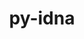 ---
title: "py-idna"
layout: cache
categories: [package, develop]
meta: {"compilers": ["apple-clang@=16.0.0", "gcc@=11.1.0", "gcc@=11.4.0", "gcc@=13.2.0", "gcc@=7.3.1", "gcc@=9.4.0", "oneapi@=2024.2.1"], "num_specs": 152, "num_specs_by_stack": {"aws-isc": 1, "aws-isc-aarch64": 1, "data-vis-sdk": 8, "e4s": 23, "e4s-neoverse-v2": 8, "e4s-neoverse_v1": 8, "e4s-oneapi": 31, "e4s-power": 3, "ml-darwin-aarch64-mps": 23, "ml-linux-aarch64-cpu": 22, "ml-linux-aarch64-cuda": 22, "ml-linux-x86_64-cpu": 22, "ml-linux-x86_64-cuda": 23, "ml-linux-x86_64-rocm": 18, "root": 152}, "oss": ["amzn2", "sequoia", "ubuntu20.04", "ubuntu22.04", "ubuntu24.04"], "platforms": ["darwin", "linux"], "stacks": ["aws-isc", "aws-isc-aarch64", "data-vis-sdk", "e4s", "e4s-neoverse-v2", "e4s-neoverse_v1", "e4s-oneapi", "e4s-power", "ml-darwin-aarch64-mps", "ml-linux-aarch64-cpu", "ml-linux-aarch64-cuda", "ml-linux-x86_64-cpu", "ml-linux-x86_64-cuda", "ml-linux-x86_64-rocm", "root"], "targets": ["aarch64", "neoverse_v1", "neoverse_v2", "ppc64le", "x86_64_v3"], "versions": ["3.4"]}
spec_details: [{"compiler": "gcc@=7.3.1", "hash": "2bjqbuossdntn6hc4ucwjs77ctorwxo3", "os": "amzn2", "platform": "linux", "size": "-", "stacks": ["aws-isc", "root"], "target": "x86_64_v3", "variants": ["build_system=python_pip"], "versions": ["3.4"]}, {"compiler": "gcc@=13.2.0", "hash": "2duo3o3qbd4kxqwclanieacnsvpgetqn", "os": "ubuntu24.04", "platform": "linux", "size": "-", "stacks": ["ml-linux-x86_64-cpu", "ml-linux-x86_64-cuda", "root"], "target": "x86_64_v3", "variants": ["build_system=python_pip"], "versions": ["3.4"]}, {"compiler": "apple-clang@=16.0.0", "hash": "2nl6l2hdmnhbp4k2zd7ybb6cc4w25bid", "os": "sequoia", "platform": "darwin", "size": "-", "stacks": ["ml-darwin-aarch64-mps", "root"], "target": "aarch64", "variants": ["build_system=python_pip"], "versions": ["3.4"]}, {"compiler": "apple-clang@=16.0.0", "hash": "2r25uopi2ey7wbuxoyo46lm6giqbdnaz", "os": "sequoia", "platform": "darwin", "size": "-", "stacks": ["ml-darwin-aarch64-mps", "root"], "target": "aarch64", "variants": ["build_system=python_pip"], "versions": ["3.4"]}, {"compiler": "apple-clang@=16.0.0", "hash": "2wwgzd66mmxfza3ptvtsek2grld4nqvr", "os": "sequoia", "platform": "darwin", "size": "-", "stacks": ["ml-darwin-aarch64-mps", "root"], "target": "aarch64", "variants": ["build_system=python_pip"], "versions": ["3.4"]}, {"compiler": "gcc@=11.4.0", "hash": "2xbocwbbc4z6zhdqc2bx3zm6hzqeipsp", "os": "ubuntu22.04", "platform": "linux", "size": "-", "stacks": ["e4s", "root"], "target": "x86_64_v3", "variants": ["build_system=python_pip"], "versions": ["3.4"]}, {"compiler": "gcc@=13.2.0", "hash": "3cpoyojczde3nfhxc2k33zslnamvdc25", "os": "ubuntu24.04", "platform": "linux", "size": "-", "stacks": ["ml-linux-x86_64-cpu", "ml-linux-x86_64-cuda", "ml-linux-x86_64-rocm", "root"], "target": "x86_64_v3", "variants": ["build_system=python_pip"], "versions": ["3.4"]}, {"compiler": "apple-clang@=16.0.0", "hash": "4twgo7gmxxvgxvj37bwrb454eyy66un5", "os": "sequoia", "platform": "darwin", "size": "-", "stacks": ["ml-darwin-aarch64-mps", "root"], "target": "aarch64", "variants": ["build_system=python_pip"], "versions": ["3.4"]}, {"compiler": "gcc@=11.4.0", "hash": "54ulaqs5pp4yneahe2wdyeekco35yuh2", "os": "ubuntu22.04", "platform": "linux", "size": "-", "stacks": ["e4s-neoverse_v1", "root"], "target": "neoverse_v1", "variants": ["build_system=python_pip"], "versions": ["3.4"]}, {"compiler": "oneapi@=2024.2.1", "hash": "56czfm75cde3qwwva7wvpjywo72ed7v7", "os": "ubuntu22.04", "platform": "linux", "size": "-", "stacks": ["e4s-oneapi", "root"], "target": "x86_64_v3", "variants": ["build_system=python_pip"], "versions": ["3.4"]}, {"compiler": "oneapi@=2024.2.1", "hash": "5e2oumqpfu54ozioup4hfxbzjyhxk36p", "os": "ubuntu22.04", "platform": "linux", "size": "-", "stacks": ["e4s-oneapi", "root"], "target": "x86_64_v3", "variants": ["build_system=python_pip"], "versions": ["3.4"]}, {"compiler": "oneapi@=2024.2.1", "hash": "5j72kjos6q6ynoyzf5j36zsmlhhyc34v", "os": "ubuntu22.04", "platform": "linux", "size": "-", "stacks": ["e4s-oneapi", "root"], "target": "x86_64_v3", "variants": ["build_system=python_pip"], "versions": ["3.4"]}, {"compiler": "gcc@=13.2.0", "hash": "5o5tm7jwmtbrgiv6y6g7nfl3eq6gafxf", "os": "ubuntu24.04", "platform": "linux", "size": "-", "stacks": ["ml-linux-x86_64-cpu", "ml-linux-x86_64-cuda", "ml-linux-x86_64-rocm", "root"], "target": "x86_64_v3", "variants": ["build_system=python_pip"], "versions": ["3.4"]}, {"compiler": "gcc@=13.2.0", "hash": "5vxr6kxelgkhqhxwgfqt3mfr3pdbgx5l", "os": "ubuntu24.04", "platform": "linux", "size": "-", "stacks": ["ml-linux-x86_64-cpu", "ml-linux-x86_64-cuda", "ml-linux-x86_64-rocm", "root"], "target": "x86_64_v3", "variants": ["build_system=python_pip"], "versions": ["3.4"]}, {"compiler": "gcc@=11.4.0", "hash": "6b6fj5si3ebkghhhqqns4ugdg3somd6p", "os": "ubuntu22.04", "platform": "linux", "size": "-", "stacks": ["e4s-neoverse_v1", "root"], "target": "neoverse_v1", "variants": ["build_system=python_pip"], "versions": ["3.4"]}, {"compiler": "gcc@=13.2.0", "hash": "6jftrwz2nnu2d73owx3c5xjcvesbwoun", "os": "ubuntu24.04", "platform": "linux", "size": "-", "stacks": ["ml-linux-x86_64-cpu", "ml-linux-x86_64-cuda", "ml-linux-x86_64-rocm", "root"], "target": "x86_64_v3", "variants": ["build_system=python_pip"], "versions": ["3.4"]}, {"compiler": "gcc@=11.4.0", "hash": "6pby3gbhktagn3or6qzduple7zfep3kh", "os": "ubuntu22.04", "platform": "linux", "size": "-", "stacks": ["e4s-neoverse_v1", "root"], "target": "neoverse_v1", "variants": ["build_system=python_pip"], "versions": ["3.4"]}, {"compiler": "apple-clang@=16.0.0", "hash": "6xsctl7yvjqcovapg7tgvf5qx7rxooz2", "os": "sequoia", "platform": "darwin", "size": "-", "stacks": ["ml-darwin-aarch64-mps", "root"], "target": "aarch64", "variants": ["build_system=python_pip"], "versions": ["3.4"]}, {"compiler": "gcc@=13.2.0", "hash": "6yqs6ub2o3pjxpy543rt26qeygo4fevh", "os": "ubuntu24.04", "platform": "linux", "size": "-", "stacks": ["ml-linux-x86_64-cpu", "ml-linux-x86_64-cuda", "ml-linux-x86_64-rocm", "root"], "target": "x86_64_v3", "variants": ["build_system=python_pip"], "versions": ["3.4"]}, {"compiler": "oneapi@=2024.2.1", "hash": "734wlohkqcn3eszfcckymlachrjdb2wm", "os": "ubuntu22.04", "platform": "linux", "size": "-", "stacks": ["e4s-oneapi", "root"], "target": "x86_64_v3", "variants": ["build_system=python_pip"], "versions": ["3.4"]}, {"compiler": "gcc@=13.2.0", "hash": "7bn4bvw6j25rh3moqele23tegm4vufy2", "os": "ubuntu24.04", "platform": "linux", "size": "-", "stacks": ["ml-linux-aarch64-cpu", "ml-linux-aarch64-cuda", "root"], "target": "aarch64", "variants": ["build_system=python_pip"], "versions": ["3.4"]}, {"compiler": "gcc@=11.4.0", "hash": "7dmraqg54664iblv7liokx7gjuoedls2", "os": "ubuntu22.04", "platform": "linux", "size": "-", "stacks": ["e4s", "root"], "target": "x86_64_v3", "variants": ["build_system=python_pip"], "versions": ["3.4"]}, {"compiler": "apple-clang@=16.0.0", "hash": "7jzfqjanxo7ytwc5m3qgyhpmnbyszu24", "os": "sequoia", "platform": "darwin", "size": "-", "stacks": ["ml-darwin-aarch64-mps", "root"], "target": "aarch64", "variants": ["build_system=python_pip"], "versions": ["3.4"]}, {"compiler": "gcc@=9.4.0", "hash": "a23ygcsndkaiapiam3zthd2dvssoa7eg", "os": "ubuntu20.04", "platform": "linux", "size": "-", "stacks": ["e4s-power", "root"], "target": "ppc64le", "variants": ["build_system=python_pip"], "versions": ["3.4"]}, {"compiler": "gcc@=13.2.0", "hash": "a36byseedeqjq5ozi23px3biwvkmyrgz", "os": "ubuntu24.04", "platform": "linux", "size": "-", "stacks": ["ml-linux-aarch64-cpu", "ml-linux-aarch64-cuda", "root"], "target": "aarch64", "variants": ["build_system=python_pip"], "versions": ["3.4"]}, {"compiler": "oneapi@=2024.2.1", "hash": "aby6pkcdn7tm5tlm5mz7gzf25tyzpivm", "os": "ubuntu22.04", "platform": "linux", "size": "-", "stacks": ["e4s-oneapi", "root"], "target": "x86_64_v3", "variants": ["build_system=python_pip"], "versions": ["3.4"]}, {"compiler": "gcc@=13.2.0", "hash": "acq3me7iohblih57licyge7yinzq3z3j", "os": "ubuntu24.04", "platform": "linux", "size": "-", "stacks": ["ml-linux-aarch64-cpu", "ml-linux-aarch64-cuda", "root"], "target": "aarch64", "variants": ["build_system=python_pip"], "versions": ["3.4"]}, {"compiler": "gcc@=11.4.0", "hash": "ahfp6tknb3pegwvzx2jgtv3mbe2pp2ot", "os": "ubuntu22.04", "platform": "linux", "size": "-", "stacks": ["e4s-neoverse-v2", "root"], "target": "neoverse_v2", "variants": ["build_system=python_pip"], "versions": ["3.4"]}, {"compiler": "gcc@=13.2.0", "hash": "al4zzpzr2nphwfzja3qn3zlxino7qaie", "os": "ubuntu24.04", "platform": "linux", "size": "-", "stacks": ["ml-linux-aarch64-cpu", "ml-linux-aarch64-cuda", "root"], "target": "aarch64", "variants": ["build_system=python_pip"], "versions": ["3.4"]}, {"compiler": "oneapi@=2024.2.1", "hash": "asz625utdhul7s7zg4qrpysoqgbapr2g", "os": "ubuntu22.04", "platform": "linux", "size": "-", "stacks": ["e4s-oneapi", "root"], "target": "x86_64_v3", "variants": ["build_system=python_pip"], "versions": ["3.4"]}, {"compiler": "gcc@=11.1.0", "hash": "ayoce64pv77idoutedyheqdlmpzwkt7y", "os": "ubuntu20.04", "platform": "linux", "size": "-", "stacks": ["data-vis-sdk", "root"], "target": "x86_64_v3", "variants": ["build_system=python_pip"], "versions": ["3.4"]}, {"compiler": "gcc@=13.2.0", "hash": "b6wya2nh45gwqzna74myrotuduo6kn3l", "os": "ubuntu24.04", "platform": "linux", "size": "-", "stacks": ["ml-linux-x86_64-cpu", "ml-linux-x86_64-cuda", "ml-linux-x86_64-rocm", "root"], "target": "x86_64_v3", "variants": ["build_system=python_pip"], "versions": ["3.4"]}, {"compiler": "gcc@=13.2.0", "hash": "bjqoemeofspctjqhvl6irm7gqty3d4r4", "os": "ubuntu24.04", "platform": "linux", "size": "-", "stacks": ["ml-linux-aarch64-cpu", "ml-linux-aarch64-cuda", "root"], "target": "aarch64", "variants": ["build_system=python_pip"], "versions": ["3.4"]}, {"compiler": "oneapi@=2024.2.1", "hash": "c76gu4l7curfz7gshkfw2srolrq5dntn", "os": "ubuntu22.04", "platform": "linux", "size": "-", "stacks": ["e4s-oneapi", "root"], "target": "x86_64_v3", "variants": ["build_system=python_pip"], "versions": ["3.4"]}, {"compiler": "gcc@=13.2.0", "hash": "c7m3zt5vxgnk2nr2s7knog2p6xcz2pkr", "os": "ubuntu24.04", "platform": "linux", "size": "-", "stacks": ["ml-linux-aarch64-cpu", "ml-linux-aarch64-cuda", "root"], "target": "aarch64", "variants": ["build_system=python_pip"], "versions": ["3.4"]}, {"compiler": "gcc@=11.4.0", "hash": "cbfb7xmcf4xkhylpfxbf5z7xggitl5h4", "os": "ubuntu22.04", "platform": "linux", "size": "-", "stacks": ["e4s", "root"], "target": "x86_64_v3", "variants": ["build_system=python_pip"], "versions": ["3.4"]}, {"compiler": "gcc@=11.4.0", "hash": "cqn4ukm4mibef2vts5h7jnhawodtvdzw", "os": "ubuntu22.04", "platform": "linux", "size": "-", "stacks": ["e4s", "root"], "target": "x86_64_v3", "variants": ["build_system=python_pip"], "versions": ["3.4"]}, {"compiler": "gcc@=11.4.0", "hash": "cuuubhgict3bxs5rdc44vonf3ynirqex", "os": "ubuntu22.04", "platform": "linux", "size": "-", "stacks": ["e4s", "root"], "target": "x86_64_v3", "variants": ["build_system=python_pip"], "versions": ["3.4"]}, {"compiler": "apple-clang@=16.0.0", "hash": "d26hec75qq2oaaxkikcaoi43idtie2id", "os": "sequoia", "platform": "darwin", "size": "-", "stacks": ["ml-darwin-aarch64-mps", "root"], "target": "aarch64", "variants": ["build_system=python_pip"], "versions": ["3.4"]}, {"compiler": "oneapi@=2024.2.1", "hash": "dbtsq7bfvv2dn74zb26gqp7ixsghz5vy", "os": "ubuntu22.04", "platform": "linux", "size": "-", "stacks": ["e4s-oneapi", "root"], "target": "x86_64_v3", "variants": ["build_system=python_pip"], "versions": ["3.4"]}, {"compiler": "gcc@=13.2.0", "hash": "dfb46fgumq4sczloebeimazwneg6yx2v", "os": "ubuntu24.04", "platform": "linux", "size": "-", "stacks": ["ml-linux-x86_64-cpu", "ml-linux-x86_64-cuda", "root"], "target": "x86_64_v3", "variants": ["build_system=python_pip"], "versions": ["3.4"]}, {"compiler": "gcc@=13.2.0", "hash": "dgns32tz5s6kj3zhshhfzphq2nb6m3it", "os": "ubuntu24.04", "platform": "linux", "size": "-", "stacks": ["ml-linux-aarch64-cpu", "ml-linux-aarch64-cuda", "root"], "target": "aarch64", "variants": ["build_system=python_pip"], "versions": ["3.4"]}, {"compiler": "gcc@=13.2.0", "hash": "duqcao5tu2ypnnxmwi6sgldpz7e42sdn", "os": "ubuntu24.04", "platform": "linux", "size": "-", "stacks": ["ml-linux-aarch64-cuda", "root"], "target": "aarch64", "variants": ["build_system=python_pip"], "versions": ["3.4"]}, {"compiler": "gcc@=13.2.0", "hash": "dvq2ebzzzt7tepo5ia442iqsti4gop3f", "os": "ubuntu24.04", "platform": "linux", "size": "-", "stacks": ["ml-linux-aarch64-cpu", "ml-linux-aarch64-cuda", "root"], "target": "aarch64", "variants": ["build_system=python_pip"], "versions": ["3.4"]}, {"compiler": "oneapi@=2024.2.1", "hash": "dwzev5ac2uxqssn7csh4tmzufzeilqht", "os": "ubuntu22.04", "platform": "linux", "size": "-", "stacks": ["e4s-oneapi", "root"], "target": "x86_64_v3", "variants": ["build_system=python_pip"], "versions": ["3.4"]}, {"compiler": "gcc@=11.4.0", "hash": "dxtlyer23nbyuekgtdvecc7llmmp2yk4", "os": "ubuntu22.04", "platform": "linux", "size": "-", "stacks": ["e4s", "root"], "target": "x86_64_v3", "variants": ["build_system=python_pip"], "versions": ["3.4"]}, {"compiler": "gcc@=11.4.0", "hash": "ebwbb47qwerdthie4l4suzt6aljqejqf", "os": "ubuntu22.04", "platform": "linux", "size": "-", "stacks": ["e4s", "root"], "target": "x86_64_v3", "variants": ["build_system=python_pip"], "versions": ["3.4"]}, {"compiler": "gcc@=9.4.0", "hash": "egvo24vkk2cp4vpebmfflf5s4alvshwb", "os": "ubuntu20.04", "platform": "linux", "size": "-", "stacks": ["e4s-power", "root"], "target": "ppc64le", "variants": ["build_system=python_pip"], "versions": ["3.4"]}, {"compiler": "gcc@=11.4.0", "hash": "eylcaocht7dkca6bj6vlyzxu7zxg46tv", "os": "ubuntu22.04", "platform": "linux", "size": "-", "stacks": ["e4s-neoverse-v2", "root"], "target": "neoverse_v2", "variants": ["build_system=python_pip"], "versions": ["3.4"]}, {"compiler": "gcc@=13.2.0", "hash": "f7zy347bdsnp5tzpmnnoah7z3pwt7nla", "os": "ubuntu24.04", "platform": "linux", "size": "-", "stacks": ["ml-linux-x86_64-cpu", "ml-linux-x86_64-cuda", "ml-linux-x86_64-rocm", "root"], "target": "x86_64_v3", "variants": ["build_system=python_pip"], "versions": ["3.4"]}, {"compiler": "gcc@=11.4.0", "hash": "ffju2cgynrgrmw4kaat3qd7rvsmfrmjq", "os": "ubuntu22.04", "platform": "linux", "size": "-", "stacks": ["e4s-neoverse_v1", "root"], "target": "neoverse_v1", "variants": ["build_system=python_pip"], "versions": ["3.4"]}, {"compiler": "oneapi@=2024.2.1", "hash": "fiixqwnovadypl4temb52o7nixwk2ino", "os": "ubuntu22.04", "platform": "linux", "size": "-", "stacks": ["e4s-oneapi", "root"], "target": "x86_64_v3", "variants": ["build_system=python_pip"], "versions": ["3.4"]}, {"compiler": "gcc@=13.2.0", "hash": "fjnr4llvnh4jt76tndikdgsex437m2xb", "os": "ubuntu24.04", "platform": "linux", "size": "-", "stacks": ["ml-linux-aarch64-cpu", "ml-linux-aarch64-cuda", "root"], "target": "aarch64", "variants": ["build_system=python_pip"], "versions": ["3.4"]}, {"compiler": "gcc@=11.4.0", "hash": "fnhqs7mqebtucnrglsw64j4lmxjffz7k", "os": "ubuntu22.04", "platform": "linux", "size": "-", "stacks": ["e4s", "root"], "target": "x86_64_v3", "variants": ["build_system=python_pip"], "versions": ["3.4"]}, {"compiler": "oneapi@=2024.2.1", "hash": "fywdwuvbxlddxyic7l6p5hkb7of7mxy5", "os": "ubuntu22.04", "platform": "linux", "size": "-", "stacks": ["e4s-oneapi", "root"], "target": "x86_64_v3", "variants": ["build_system=python_pip"], "versions": ["3.4"]}, {"compiler": "gcc@=11.4.0", "hash": "fz474ewzo6c7ej3amjpofk3gkkxysmas", "os": "ubuntu22.04", "platform": "linux", "size": "-", "stacks": ["e4s-neoverse-v2", "root"], "target": "neoverse_v2", "variants": ["build_system=python_pip"], "versions": ["3.4"]}, {"compiler": "gcc@=11.4.0", "hash": "gkajbrkj5e4z7egpfu7oyjxjakoetdyz", "os": "ubuntu22.04", "platform": "linux", "size": "-", "stacks": ["e4s", "root"], "target": "x86_64_v3", "variants": ["build_system=python_pip"], "versions": ["3.4"]}, {"compiler": "oneapi@=2024.2.1", "hash": "gozr5mcjsasvbjxvp247motvuvzna4y2", "os": "ubuntu22.04", "platform": "linux", "size": "-", "stacks": ["e4s-oneapi", "root"], "target": "x86_64_v3", "variants": ["build_system=python_pip"], "versions": ["3.4"]}, {"compiler": "gcc@=13.2.0", "hash": "gqf7pizaoqthk4jky6tfawd54pjnnrh6", "os": "ubuntu24.04", "platform": "linux", "size": "-", "stacks": ["ml-linux-x86_64-cpu", "ml-linux-x86_64-cuda", "ml-linux-x86_64-rocm", "root"], "target": "x86_64_v3", "variants": ["build_system=python_pip"], "versions": ["3.4"]}, {"compiler": "gcc@=13.2.0", "hash": "gzzt4be22hzhuly22lbecpjssakieutn", "os": "ubuntu24.04", "platform": "linux", "size": "-", "stacks": ["ml-linux-aarch64-cpu", "ml-linux-aarch64-cuda", "root"], "target": "aarch64", "variants": ["build_system=python_pip"], "versions": ["3.4"]}, {"compiler": "gcc@=11.1.0", "hash": "hcakc3gijzcp6xarz4vy3cs232z2udpj", "os": "ubuntu20.04", "platform": "linux", "size": "-", "stacks": ["data-vis-sdk", "root"], "target": "x86_64_v3", "variants": ["build_system=python_pip"], "versions": ["3.4"]}, {"compiler": "oneapi@=2024.2.1", "hash": "hfauyridn3jinioignhwgue2bbehiy7w", "os": "ubuntu22.04", "platform": "linux", "size": "-", "stacks": ["e4s-oneapi", "root"], "target": "x86_64_v3", "variants": ["build_system=python_pip"], "versions": ["3.4"]}, {"compiler": "apple-clang@=16.0.0", "hash": "hranmaxz3grpmwtnakwlqwy7cqeta3eh", "os": "sequoia", "platform": "darwin", "size": "-", "stacks": ["ml-darwin-aarch64-mps", "root"], "target": "aarch64", "variants": ["build_system=python_pip"], "versions": ["3.4"]}, {"compiler": "apple-clang@=16.0.0", "hash": "ik5k3675ha36kvt2brm4udevjdv3vcvu", "os": "sequoia", "platform": "darwin", "size": "-", "stacks": ["ml-darwin-aarch64-mps", "root"], "target": "aarch64", "variants": ["build_system=python_pip"], "versions": ["3.4"]}, {"compiler": "gcc@=13.2.0", "hash": "iopwgu3qvrkpgqghbtadd7rnlmhpof5q", "os": "ubuntu24.04", "platform": "linux", "size": "-", "stacks": ["ml-linux-x86_64-cpu", "ml-linux-x86_64-cuda", "root"], "target": "x86_64_v3", "variants": ["build_system=python_pip"], "versions": ["3.4"]}, {"compiler": "apple-clang@=16.0.0", "hash": "ipauzq5h2gsx62nhsxqu7hamvofaggg5", "os": "sequoia", "platform": "darwin", "size": "-", "stacks": ["ml-darwin-aarch64-mps", "root"], "target": "aarch64", "variants": ["build_system=python_pip"], "versions": ["3.4"]}, {"compiler": "apple-clang@=16.0.0", "hash": "irvbp2cwvyu3p55s4i7lzaw5clinnt6j", "os": "sequoia", "platform": "darwin", "size": "-", "stacks": ["ml-darwin-aarch64-mps", "root"], "target": "aarch64", "variants": ["build_system=python_pip"], "versions": ["3.4"]}, {"compiler": "gcc@=9.4.0", "hash": "iy6mi3j73pk4sukzfltdjq7gj4j7zydi", "os": "ubuntu20.04", "platform": "linux", "size": "-", "stacks": ["e4s-power", "root"], "target": "ppc64le", "variants": ["build_system=python_pip"], "versions": ["3.4"]}, {"compiler": "gcc@=13.2.0", "hash": "jajkdyhtxjw62yncw7zvpg2emebr6qnr", "os": "ubuntu24.04", "platform": "linux", "size": "-", "stacks": ["ml-linux-x86_64-cpu", "ml-linux-x86_64-cuda", "ml-linux-x86_64-rocm", "root"], "target": "x86_64_v3", "variants": ["build_system=python_pip"], "versions": ["3.4"]}, {"compiler": "gcc@=11.4.0", "hash": "jbvapbkkhrnkdndbqqv4rp4dmhdxqtlh", "os": "ubuntu22.04", "platform": "linux", "size": "-", "stacks": ["e4s-neoverse_v1", "root"], "target": "neoverse_v1", "variants": ["build_system=python_pip"], "versions": ["3.4"]}, {"compiler": "gcc@=7.3.1", "hash": "jhp4p5ayui65cs5mq7yu4ogryzpeejvp", "os": "amzn2", "platform": "linux", "size": "-", "stacks": ["aws-isc-aarch64", "root"], "target": "aarch64", "variants": ["build_system=python_pip"], "versions": ["3.4"]}, {"compiler": "apple-clang@=16.0.0", "hash": "jijvgwc5jnu466eiu7y4eqxo7ea5ytre", "os": "sequoia", "platform": "darwin", "size": "-", "stacks": ["ml-darwin-aarch64-mps", "root"], "target": "aarch64", "variants": ["build_system=python_pip"], "versions": ["3.4"]}, {"compiler": "gcc@=13.2.0", "hash": "jis6pedz2txvvrygviwijqigcxzc5ioj", "os": "ubuntu24.04", "platform": "linux", "size": "-", "stacks": ["ml-linux-x86_64-cuda", "ml-linux-x86_64-rocm", "root"], "target": "x86_64_v3", "variants": ["build_system=python_pip"], "versions": ["3.4"]}, {"compiler": "oneapi@=2024.2.1", "hash": "jt432xenfznpgfvsck4e3tx7hwznsfmb", "os": "ubuntu22.04", "platform": "linux", "size": "-", "stacks": ["e4s-oneapi", "root"], "target": "x86_64_v3", "variants": ["build_system=python_pip"], "versions": ["3.4"]}, {"compiler": "oneapi@=2024.2.1", "hash": "jwv24xzimvbzvyn7kkb4x6rfgesn6yqx", "os": "ubuntu22.04", "platform": "linux", "size": "-", "stacks": ["e4s-oneapi", "root"], "target": "x86_64_v3", "variants": ["build_system=python_pip"], "versions": ["3.4"]}, {"compiler": "gcc@=13.2.0", "hash": "kan23sfw44w2v3xu3kykeyz3oppcvco5", "os": "ubuntu24.04", "platform": "linux", "size": "-", "stacks": ["ml-linux-x86_64-cpu", "ml-linux-x86_64-cuda", "ml-linux-x86_64-rocm", "root"], "target": "x86_64_v3", "variants": ["build_system=python_pip"], "versions": ["3.4"]}, {"compiler": "gcc@=13.2.0", "hash": "kciqpf2pfml5pwb4bhimlyqysqx7yvtf", "os": "ubuntu24.04", "platform": "linux", "size": "-", "stacks": ["ml-linux-aarch64-cpu", "ml-linux-aarch64-cuda", "root"], "target": "aarch64", "variants": ["build_system=python_pip"], "versions": ["3.4"]}, {"compiler": "gcc@=11.4.0", "hash": "kz3o5advz3bwdwbpmhfof4abpbi25ocx", "os": "ubuntu22.04", "platform": "linux", "size": "-", "stacks": ["e4s-neoverse-v2", "root"], "target": "neoverse_v2", "variants": ["build_system=python_pip"], "versions": ["3.4"]}, {"compiler": "gcc@=11.4.0", "hash": "kzhllofnyz4gqmqx7wnkiwhgimh5gj36", "os": "ubuntu22.04", "platform": "linux", "size": "-", "stacks": ["e4s", "root"], "target": "x86_64_v3", "variants": ["build_system=python_pip"], "versions": ["3.4"]}, {"compiler": "gcc@=11.4.0", "hash": "laniwmtn7nmoubq7aj6putvfd3bgiqih", "os": "ubuntu22.04", "platform": "linux", "size": "-", "stacks": ["e4s", "root"], "target": "x86_64_v3", "variants": ["build_system=python_pip"], "versions": ["3.4"]}, {"compiler": "gcc@=11.1.0", "hash": "llbgpzjxo5crnkrbq43esx476ck47ujd", "os": "ubuntu20.04", "platform": "linux", "size": "-", "stacks": ["data-vis-sdk", "root"], "target": "x86_64_v3", "variants": ["build_system=python_pip"], "versions": ["3.4"]}, {"compiler": "apple-clang@=16.0.0", "hash": "lnfjgdlbf2x32z7j5fokl3w6vuwx4ybi", "os": "sequoia", "platform": "darwin", "size": "-", "stacks": ["ml-darwin-aarch64-mps", "root"], "target": "aarch64", "variants": ["build_system=python_pip"], "versions": ["3.4"]}, {"compiler": "gcc@=11.4.0", "hash": "m2dn5k4rucgh3kpur6xljf47mi45jfm6", "os": "ubuntu22.04", "platform": "linux", "size": "-", "stacks": ["e4s", "root"], "target": "x86_64_v3", "variants": ["build_system=python_pip"], "versions": ["3.4"]}, {"compiler": "gcc@=11.4.0", "hash": "n4zwb2paiah574mmocy2hvqmtxvordtw", "os": "ubuntu22.04", "platform": "linux", "size": "-", "stacks": ["e4s-neoverse_v1", "root"], "target": "neoverse_v1", "variants": ["build_system=python_pip"], "versions": ["3.4"]}, {"compiler": "gcc@=13.2.0", "hash": "n5apd52n6d2ce7clb2x3rafyq3ztfjjj", "os": "ubuntu24.04", "platform": "linux", "size": "-", "stacks": ["ml-linux-aarch64-cpu", "ml-linux-aarch64-cuda", "root"], "target": "aarch64", "variants": ["build_system=python_pip"], "versions": ["3.4"]}, {"compiler": "gcc@=11.4.0", "hash": "n5sc3y45jife7ykb4zc27kxffcmyubga", "os": "ubuntu22.04", "platform": "linux", "size": "-", "stacks": ["e4s-neoverse-v2", "root"], "target": "neoverse_v2", "variants": ["build_system=python_pip"], "versions": ["3.4"]}, {"compiler": "gcc@=11.4.0", "hash": "n6els6cygu2yv7c76dgewofmqng3cskl", "os": "ubuntu22.04", "platform": "linux", "size": "-", "stacks": ["e4s", "root"], "target": "x86_64_v3", "variants": ["build_system=python_pip"], "versions": ["3.4"]}, {"compiler": "gcc@=11.4.0", "hash": "n6zw337nkg2gihebpejeunkksm4wtbxm", "os": "ubuntu22.04", "platform": "linux", "size": "-", "stacks": ["e4s", "root"], "target": "x86_64_v3", "variants": ["build_system=python_pip"], "versions": ["3.4"]}, {"compiler": "oneapi@=2024.2.1", "hash": "ntla66oxspoldux6v3lbxggs43ofqdz6", "os": "ubuntu22.04", "platform": "linux", "size": "-", "stacks": ["e4s-oneapi", "root"], "target": "x86_64_v3", "variants": ["build_system=python_pip"], "versions": ["3.4"]}, {"compiler": "gcc@=11.4.0", "hash": "nvh277dhvwayuleibuoadqzfzra4nvey", "os": "ubuntu22.04", "platform": "linux", "size": "-", "stacks": ["e4s-neoverse-v2", "root"], "target": "neoverse_v2", "variants": ["build_system=python_pip"], "versions": ["3.4"]}, {"compiler": "gcc@=13.2.0", "hash": "o7lvaweoyydblozpm4cbc5twxeedvfgr", "os": "ubuntu24.04", "platform": "linux", "size": "-", "stacks": ["ml-linux-x86_64-cpu", "ml-linux-x86_64-cuda", "root"], "target": "x86_64_v3", "variants": ["build_system=python_pip"], "versions": ["3.4"]}, {"compiler": "gcc@=13.2.0", "hash": "oamz5z62mazhzqtzghht7vqkpzjzqql5", "os": "ubuntu24.04", "platform": "linux", "size": "-", "stacks": ["ml-linux-aarch64-cpu", "ml-linux-aarch64-cuda", "root"], "target": "aarch64", "variants": ["build_system=python_pip"], "versions": ["3.4"]}, {"compiler": "apple-clang@=16.0.0", "hash": "oj6zpq4yi73bg2fpgtld6s4fpfdmwxcm", "os": "sequoia", "platform": "darwin", "size": "-", "stacks": ["ml-darwin-aarch64-mps", "root"], "target": "aarch64", "variants": ["build_system=python_pip"], "versions": ["3.4"]}, {"compiler": "gcc@=11.4.0", "hash": "ol46hee6u6tihkgsurxpthxixrbuzgil", "os": "ubuntu22.04", "platform": "linux", "size": "-", "stacks": ["e4s", "root"], "target": "x86_64_v3", "variants": ["build_system=python_pip"], "versions": ["3.4"]}, {"compiler": "gcc@=11.4.0", "hash": "omjohfdr3n6oquo4v22lgb276x5c2loj", "os": "ubuntu22.04", "platform": "linux", "size": "-", "stacks": ["e4s-neoverse_v1", "root"], "target": "neoverse_v1", "variants": ["build_system=python_pip"], "versions": ["3.4"]}, {"compiler": "gcc@=13.2.0", "hash": "ovko52syxug3w6r4wbkj3qknqik37zze", "os": "ubuntu24.04", "platform": "linux", "size": "-", "stacks": ["ml-linux-aarch64-cpu", "root"], "target": "aarch64", "variants": ["build_system=python_pip"], "versions": ["3.4"]}, {"compiler": "gcc@=13.2.0", "hash": "pey3qfbi2wgscm3yw2flsynsyeo3bq77", "os": "ubuntu24.04", "platform": "linux", "size": "-", "stacks": ["ml-linux-aarch64-cpu", "ml-linux-aarch64-cuda", "root"], "target": "aarch64", "variants": ["build_system=python_pip"], "versions": ["3.4"]}, {"compiler": "gcc@=13.2.0", "hash": "pkehhrerb32qedg2drvlicczkcydjcuo", "os": "ubuntu24.04", "platform": "linux", "size": "-", "stacks": ["ml-linux-aarch64-cpu", "ml-linux-aarch64-cuda", "root"], "target": "aarch64", "variants": ["build_system=python_pip"], "versions": ["3.4"]}, {"compiler": "oneapi@=2024.2.1", "hash": "pkszztptr26d46blqkzkssi4pmb2flzs", "os": "ubuntu22.04", "platform": "linux", "size": "-", "stacks": ["e4s-oneapi", "root"], "target": "x86_64_v3", "variants": ["build_system=python_pip"], "versions": ["3.4"]}, {"compiler": "gcc@=11.1.0", "hash": "pt4cw2l4njcxiywxfdgombrir7hfkmzw", "os": "ubuntu20.04", "platform": "linux", "size": "-", "stacks": ["data-vis-sdk", "root"], "target": "x86_64_v3", "variants": ["build_system=python_pip"], "versions": ["3.4"]}, {"compiler": "apple-clang@=16.0.0", "hash": "pxvv3a3mllgyzgz2pqthvcqgp7z6siww", "os": "sequoia", "platform": "darwin", "size": "-", "stacks": ["ml-darwin-aarch64-mps", "root"], "target": "aarch64", "variants": ["build_system=python_pip"], "versions": ["3.4"]}, {"compiler": "oneapi@=2024.2.1", "hash": "q2iqhq72m6ea7u6l3nnqiluyko6hr62d", "os": "ubuntu22.04", "platform": "linux", "size": "-", "stacks": ["e4s-oneapi", "root"], "target": "x86_64_v3", "variants": ["build_system=python_pip"], "versions": ["3.4"]}, {"compiler": "gcc@=13.2.0", "hash": "q2k7ykczpqw43jll26j7yaz5fkx3x5hz", "os": "ubuntu24.04", "platform": "linux", "size": "-", "stacks": ["ml-linux-x86_64-cpu", "ml-linux-x86_64-cuda", "ml-linux-x86_64-rocm", "root"], "target": "x86_64_v3", "variants": ["build_system=python_pip"], "versions": ["3.4"]}, {"compiler": "apple-clang@=16.0.0", "hash": "q6jyoolatyvefqiwkgwt2okni5t7qlzm", "os": "sequoia", "platform": "darwin", "size": "-", "stacks": ["ml-darwin-aarch64-mps", "root"], "target": "aarch64", "variants": ["build_system=python_pip"], "versions": ["3.4"]}, {"compiler": "oneapi@=2024.2.1", "hash": "q7ngo3cvet4l62baxzdzwxnfbc3fwsg6", "os": "ubuntu22.04", "platform": "linux", "size": "-", "stacks": ["e4s-oneapi", "root"], "target": "x86_64_v3", "variants": ["build_system=python_pip"], "versions": ["3.4"]}, {"compiler": "gcc@=11.4.0", "hash": "r6vvxjcspjphrimcb26z7vhoxksme65f", "os": "ubuntu22.04", "platform": "linux", "size": "-", "stacks": ["e4s-neoverse-v2", "root"], "target": "neoverse_v2", "variants": ["build_system=python_pip"], "versions": ["3.4"]}, {"compiler": "oneapi@=2024.2.1", "hash": "rdjkcu7ikhzeixjs4vu6j6fbccsimuh5", "os": "ubuntu22.04", "platform": "linux", "size": "-", "stacks": ["e4s-oneapi", "root"], "target": "x86_64_v3", "variants": ["build_system=python_pip"], "versions": ["3.4"]}, {"compiler": "gcc@=13.2.0", "hash": "rlt37bdcteut2oafgh5ho3vgqpaubxy7", "os": "ubuntu24.04", "platform": "linux", "size": "-", "stacks": ["ml-linux-x86_64-cpu", "ml-linux-x86_64-cuda", "ml-linux-x86_64-rocm", "root"], "target": "x86_64_v3", "variants": ["build_system=python_pip"], "versions": ["3.4"]}, {"compiler": "gcc@=11.4.0", "hash": "rr3iwmuomqka5j5h2ociceb7y52w5d2o", "os": "ubuntu22.04", "platform": "linux", "size": "-", "stacks": ["e4s", "root"], "target": "x86_64_v3", "variants": ["build_system=python_pip"], "versions": ["3.4"]}, {"compiler": "apple-clang@=16.0.0", "hash": "salv65ryfcbenm6bo27rnpl47j52a2rg", "os": "sequoia", "platform": "darwin", "size": "-", "stacks": ["ml-darwin-aarch64-mps", "root"], "target": "aarch64", "variants": ["build_system=python_pip"], "versions": ["3.4"]}, {"compiler": "gcc@=11.1.0", "hash": "sjjoba4kne6krljfynjf2bnigfowzqvj", "os": "ubuntu20.04", "platform": "linux", "size": "-", "stacks": ["data-vis-sdk", "root"], "target": "x86_64_v3", "variants": ["build_system=python_pip"], "versions": ["3.4"]}, {"compiler": "gcc@=11.4.0", "hash": "skylfsazopnfkps5brmjvwmuehml7ccv", "os": "ubuntu22.04", "platform": "linux", "size": "-", "stacks": ["e4s", "root"], "target": "x86_64_v3", "variants": ["build_system=python_pip"], "versions": ["3.4"]}, {"compiler": "gcc@=13.2.0", "hash": "sq45krlu6ntacs7thynz4tlaeraqtauz", "os": "ubuntu24.04", "platform": "linux", "size": "-", "stacks": ["ml-linux-x86_64-cpu", "ml-linux-x86_64-cuda", "ml-linux-x86_64-rocm", "root"], "target": "x86_64_v3", "variants": ["build_system=python_pip"], "versions": ["3.4"]}, {"compiler": "gcc@=13.2.0", "hash": "t3mc2iwb6i35dwvceawv3vlpankm6auu", "os": "ubuntu24.04", "platform": "linux", "size": "-", "stacks": ["ml-linux-x86_64-cpu", "ml-linux-x86_64-cuda", "ml-linux-x86_64-rocm", "root"], "target": "x86_64_v3", "variants": ["build_system=python_pip"], "versions": ["3.4"]}, {"compiler": "gcc@=13.2.0", "hash": "t3yxdvteuazaq6gg6gvrpcdngo5ldav3", "os": "ubuntu24.04", "platform": "linux", "size": "-", "stacks": ["ml-linux-aarch64-cpu", "ml-linux-aarch64-cuda", "root"], "target": "aarch64", "variants": ["build_system=python_pip"], "versions": ["3.4"]}, {"compiler": "gcc@=11.4.0", "hash": "t6zov45zaaugpq5mk2npl3eoabbmp24l", "os": "ubuntu22.04", "platform": "linux", "size": "-", "stacks": ["e4s", "root"], "target": "x86_64_v3", "variants": ["build_system=python_pip"], "versions": ["3.4"]}, {"compiler": "oneapi@=2024.2.1", "hash": "tellzyslhqhplkp6f5t2whumilagpdbl", "os": "ubuntu22.04", "platform": "linux", "size": "-", "stacks": ["e4s-oneapi", "root"], "target": "x86_64_v3", "variants": ["build_system=python_pip"], "versions": ["3.4"]}, {"compiler": "gcc@=13.2.0", "hash": "tgplv524pvcg2on2i3uydzhr5eknfxp6", "os": "ubuntu24.04", "platform": "linux", "size": "-", "stacks": ["ml-linux-x86_64-cpu", "ml-linux-x86_64-cuda", "ml-linux-x86_64-rocm", "root"], "target": "x86_64_v3", "variants": ["build_system=python_pip"], "versions": ["3.4"]}, {"compiler": "gcc@=11.1.0", "hash": "tgvoegwr2bhkqeza7g46ja3vv6hl5add", "os": "ubuntu20.04", "platform": "linux", "size": "-", "stacks": ["data-vis-sdk", "root"], "target": "x86_64_v3", "variants": ["build_system=python_pip"], "versions": ["3.4"]}, {"compiler": "gcc@=13.2.0", "hash": "u27oenu3gz2sgo3w7tmmsf4xrzjym6v5", "os": "ubuntu24.04", "platform": "linux", "size": "-", "stacks": ["ml-linux-aarch64-cpu", "ml-linux-aarch64-cuda", "root"], "target": "aarch64", "variants": ["build_system=python_pip"], "versions": ["3.4"]}, {"compiler": "apple-clang@=16.0.0", "hash": "ueg32kphapqrk72wov5rh42rsfkuyxyy", "os": "sequoia", "platform": "darwin", "size": "-", "stacks": ["ml-darwin-aarch64-mps", "root"], "target": "aarch64", "variants": ["build_system=python_pip"], "versions": ["3.4"]}, {"compiler": "gcc@=13.2.0", "hash": "ufoa3exs256lbjjpz5fdak32tssw4gxk", "os": "ubuntu24.04", "platform": "linux", "size": "-", "stacks": ["ml-linux-aarch64-cpu", "ml-linux-aarch64-cuda", "root"], "target": "aarch64", "variants": ["build_system=python_pip"], "versions": ["3.4"]}, {"compiler": "gcc@=11.4.0", "hash": "uhsgs2lm3wiqu4lrfuokqjadn7sojzkx", "os": "ubuntu22.04", "platform": "linux", "size": "-", "stacks": ["e4s-neoverse_v1", "root"], "target": "neoverse_v1", "variants": ["build_system=python_pip"], "versions": ["3.4"]}, {"compiler": "gcc@=11.4.0", "hash": "ur3pp3xvx4qfi3tj6j7e2d4nyvknzq4n", "os": "ubuntu22.04", "platform": "linux", "size": "-", "stacks": ["e4s", "root"], "target": "x86_64_v3", "variants": ["build_system=python_pip"], "versions": ["3.4"]}, {"compiler": "apple-clang@=16.0.0", "hash": "uylzp73qwwmpezbdmj7r2cq3unxp3p35", "os": "sequoia", "platform": "darwin", "size": "-", "stacks": ["ml-darwin-aarch64-mps", "root"], "target": "aarch64", "variants": ["build_system=python_pip"], "versions": ["3.4"]}, {"compiler": "gcc@=11.4.0", "hash": "v7k3wqh4evbaykjvisjt62czzyhyy5ps", "os": "ubuntu22.04", "platform": "linux", "size": "-", "stacks": ["e4s", "root"], "target": "x86_64_v3", "variants": ["build_system=python_pip"], "versions": ["3.4"]}, {"compiler": "oneapi@=2024.2.1", "hash": "vh5cua5hsqyivdp3jox4qburbmi6n77z", "os": "ubuntu22.04", "platform": "linux", "size": "-", "stacks": ["e4s-oneapi", "root"], "target": "x86_64_v3", "variants": ["build_system=python_pip"], "versions": ["3.4"]}, {"compiler": "apple-clang@=16.0.0", "hash": "vlqlr53g5tpt2fo5qdidaybrvv2eo7kd", "os": "sequoia", "platform": "darwin", "size": "-", "stacks": ["ml-darwin-aarch64-mps", "root"], "target": "aarch64", "variants": ["build_system=python_pip"], "versions": ["3.4"]}, {"compiler": "gcc@=11.4.0", "hash": "vmiccv3pf3qp6ocnlka6xmppa4gwjrhv", "os": "ubuntu22.04", "platform": "linux", "size": "-", "stacks": ["e4s", "root"], "target": "x86_64_v3", "variants": ["build_system=python_pip"], "versions": ["3.4"]}, {"compiler": "oneapi@=2024.2.1", "hash": "vtel3vem7yhutlrxwkn447ii7wyvttd5", "os": "ubuntu22.04", "platform": "linux", "size": "-", "stacks": ["e4s-oneapi", "root"], "target": "x86_64_v3", "variants": ["build_system=python_pip"], "versions": ["3.4"]}, {"compiler": "gcc@=13.2.0", "hash": "vyadjbhxfdlr5akeoa5jzsefbugt3xx3", "os": "ubuntu24.04", "platform": "linux", "size": "-", "stacks": ["ml-linux-aarch64-cpu", "ml-linux-aarch64-cuda", "root"], "target": "aarch64", "variants": ["build_system=python_pip"], "versions": ["3.4"]}, {"compiler": "oneapi@=2024.2.1", "hash": "wdadsyqn7745qvnpuflxsvyfhz5eha5o", "os": "ubuntu22.04", "platform": "linux", "size": "-", "stacks": ["e4s-oneapi", "root"], "target": "x86_64_v3", "variants": ["build_system=python_pip"], "versions": ["3.4"]}, {"compiler": "apple-clang@=16.0.0", "hash": "wdnuuuksjmhempyadufisx2yi2wxc3e7", "os": "sequoia", "platform": "darwin", "size": "-", "stacks": ["ml-darwin-aarch64-mps", "root"], "target": "aarch64", "variants": ["build_system=python_pip"], "versions": ["3.4"]}, {"compiler": "oneapi@=2024.2.1", "hash": "wfcxzlquj3lzdpftburcxvvy4szjc3wl", "os": "ubuntu22.04", "platform": "linux", "size": "-", "stacks": ["e4s-oneapi", "root"], "target": "x86_64_v3", "variants": ["build_system=python_pip"], "versions": ["3.4"]}, {"compiler": "gcc@=13.2.0", "hash": "wp2wqtdkddnyg6a2keglw66g2dw77jih", "os": "ubuntu24.04", "platform": "linux", "size": "-", "stacks": ["ml-linux-x86_64-cpu", "ml-linux-x86_64-cuda", "ml-linux-x86_64-rocm", "root"], "target": "x86_64_v3", "variants": ["build_system=python_pip"], "versions": ["3.4"]}, {"compiler": "oneapi@=2024.2.1", "hash": "wqkxa4fwmwgnox7cefxyqkfjtaurbp6w", "os": "ubuntu22.04", "platform": "linux", "size": "-", "stacks": ["e4s-oneapi", "root"], "target": "x86_64_v3", "variants": ["build_system=python_pip"], "versions": ["3.4"]}, {"compiler": "gcc@=13.2.0", "hash": "ww26pmkiijebx2usu6vhzif4h56flrtw", "os": "ubuntu24.04", "platform": "linux", "size": "-", "stacks": ["ml-linux-aarch64-cpu", "ml-linux-aarch64-cuda", "root"], "target": "aarch64", "variants": ["build_system=python_pip"], "versions": ["3.4"]}, {"compiler": "oneapi@=2024.2.1", "hash": "wyv2dwjdkqdjaqtsdxiloooriw37xpzz", "os": "ubuntu22.04", "platform": "linux", "size": "-", "stacks": ["e4s-oneapi", "root"], "target": "x86_64_v3", "variants": ["build_system=python_pip"], "versions": ["3.4"]}, {"compiler": "apple-clang@=16.0.0", "hash": "xd24itcyta45h5qts4vqcs3kxhycq7hw", "os": "sequoia", "platform": "darwin", "size": "-", "stacks": ["ml-darwin-aarch64-mps", "root"], "target": "aarch64", "variants": ["build_system=python_pip"], "versions": ["3.4"]}, {"compiler": "gcc@=11.4.0", "hash": "xem3br4lkzzrjlg6giqn6jrsdlol4gw4", "os": "ubuntu22.04", "platform": "linux", "size": "-", "stacks": ["e4s-neoverse-v2", "root"], "target": "neoverse_v2", "variants": ["build_system=python_pip"], "versions": ["3.4"]}, {"compiler": "oneapi@=2024.2.1", "hash": "y2kxpwmors2gsz2l6ekcykhwwqu67ypi", "os": "ubuntu22.04", "platform": "linux", "size": "-", "stacks": ["e4s-oneapi", "root"], "target": "x86_64_v3", "variants": ["build_system=python_pip"], "versions": ["3.4"]}, {"compiler": "gcc@=13.2.0", "hash": "yfqnydaoi7hqh4ckti3vzdkwa2pawrq3", "os": "ubuntu24.04", "platform": "linux", "size": "-", "stacks": ["ml-linux-x86_64-cpu", "ml-linux-x86_64-cuda", "ml-linux-x86_64-rocm", "root"], "target": "x86_64_v3", "variants": ["build_system=python_pip"], "versions": ["3.4"]}, {"compiler": "gcc@=13.2.0", "hash": "yjdyskvnzshisabqqbetwmj44vfuxgwm", "os": "ubuntu24.04", "platform": "linux", "size": "-", "stacks": ["ml-linux-x86_64-cpu", "ml-linux-x86_64-cuda", "root"], "target": "x86_64_v3", "variants": ["build_system=python_pip"], "versions": ["3.4"]}, {"compiler": "gcc@=13.2.0", "hash": "yy5pv36wef64ywnbgbx4mc6rplzursla", "os": "ubuntu24.04", "platform": "linux", "size": "-", "stacks": ["ml-linux-aarch64-cpu", "ml-linux-aarch64-cuda", "root"], "target": "aarch64", "variants": ["build_system=python_pip"], "versions": ["3.4"]}, {"compiler": "gcc@=11.4.0", "hash": "zcojfqtsbb3rt27vkaqygwvkmhmg3d4v", "os": "ubuntu22.04", "platform": "linux", "size": "-", "stacks": ["e4s", "root"], "target": "x86_64_v3", "variants": ["build_system=python_pip"], "versions": ["3.4"]}, {"compiler": "gcc@=11.1.0", "hash": "zdfzejvic5qnhau74jotudnd2esznr45", "os": "ubuntu20.04", "platform": "linux", "size": "-", "stacks": ["data-vis-sdk", "root"], "target": "x86_64_v3", "variants": ["build_system=python_pip"], "versions": ["3.4"]}, {"compiler": "gcc@=11.1.0", "hash": "zdl3vgnbxxvlhwfkohoenzdzumwmq4lm", "os": "ubuntu20.04", "platform": "linux", "size": "-", "stacks": ["data-vis-sdk", "root"], "target": "x86_64_v3", "variants": ["build_system=python_pip"], "versions": ["3.4"]}, {"compiler": "oneapi@=2024.2.1", "hash": "zdumk5dja2jugmf7b6nhzsk2z4bnohez", "os": "ubuntu22.04", "platform": "linux", "size": "-", "stacks": ["e4s-oneapi", "root"], "target": "x86_64_v3", "variants": ["build_system=python_pip"], "versions": ["3.4"]}, {"compiler": "oneapi@=2024.2.1", "hash": "zeu6rmpfxtwvak6jakxryty6hfxdicpd", "os": "ubuntu22.04", "platform": "linux", "size": "-", "stacks": ["e4s-oneapi", "root"], "target": "x86_64_v3", "variants": ["build_system=python_pip"], "versions": ["3.4"]}, {"compiler": "apple-clang@=16.0.0", "hash": "zhnlxnruntrbkk35rhmvfr7alnpy36ax", "os": "sequoia", "platform": "darwin", "size": "-", "stacks": ["ml-darwin-aarch64-mps", "root"], "target": "aarch64", "variants": ["build_system=python_pip"], "versions": ["3.4"]}, {"compiler": "oneapi@=2024.2.1", "hash": "ztrvb6m2ug4tjumee62j4vukvn6py23c", "os": "ubuntu22.04", "platform": "linux", "size": "-", "stacks": ["e4s-oneapi", "root"], "target": "x86_64_v3", "variants": ["build_system=python_pip"], "versions": ["3.4"]}, {"compiler": "gcc@=11.4.0", "hash": "zww273cyjmicbsjur3vfnfyexzaomjjl", "os": "ubuntu22.04", "platform": "linux", "size": "-", "stacks": ["e4s", "root"], "target": "x86_64_v3", "variants": ["build_system=python_pip"], "versions": ["3.4"]}]
---